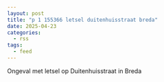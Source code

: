 ```yaml
---
layout: post
title: "p 1 155366 letsel duitenhuisstraat breda"
date: 2025-04-23
categories: 
  - rss
tags: 
  - feed
---
```


Ongeval met letsel op Duitenhuisstraat in Breda
